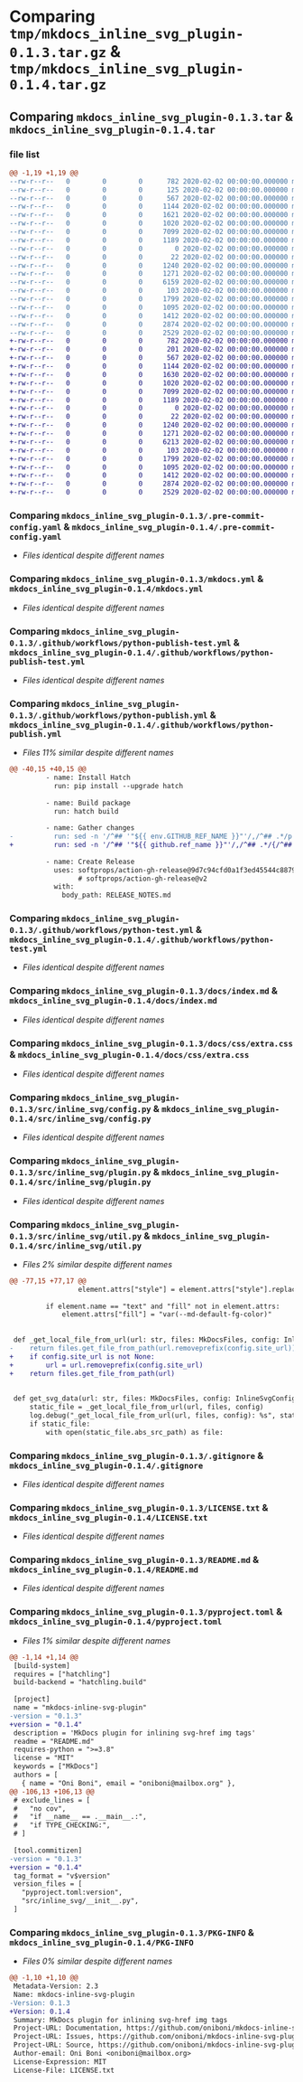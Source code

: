 # Comparing `tmp/mkdocs_inline_svg_plugin-0.1.3.tar.gz` & `tmp/mkdocs_inline_svg_plugin-0.1.4.tar.gz`

## Comparing `mkdocs_inline_svg_plugin-0.1.3.tar` & `mkdocs_inline_svg_plugin-0.1.4.tar`

### file list

```diff
@@ -1,19 +1,19 @@
--rw-r--r--   0        0        0      782 2020-02-02 00:00:00.000000 mkdocs_inline_svg_plugin-0.1.3/.pre-commit-config.yaml
--rw-r--r--   0        0        0      125 2020-02-02 00:00:00.000000 mkdocs_inline_svg_plugin-0.1.3/CHANGELOG.md
--rw-r--r--   0        0        0      567 2020-02-02 00:00:00.000000 mkdocs_inline_svg_plugin-0.1.3/mkdocs.yml
--rw-r--r--   0        0        0     1144 2020-02-02 00:00:00.000000 mkdocs_inline_svg_plugin-0.1.3/.github/workflows/python-publish-test.yml
--rw-r--r--   0        0        0     1621 2020-02-02 00:00:00.000000 mkdocs_inline_svg_plugin-0.1.3/.github/workflows/python-publish.yml
--rw-r--r--   0        0        0     1020 2020-02-02 00:00:00.000000 mkdocs_inline_svg_plugin-0.1.3/.github/workflows/python-test.yml
--rw-r--r--   0        0        0     7099 2020-02-02 00:00:00.000000 mkdocs_inline_svg_plugin-0.1.3/docs/index.md
--rw-r--r--   0        0        0     1189 2020-02-02 00:00:00.000000 mkdocs_inline_svg_plugin-0.1.3/docs/css/extra.css
--rw-r--r--   0        0        0        0 2020-02-02 00:00:00.000000 mkdocs_inline_svg_plugin-0.1.3/src/inline_svg/__init__.py
--rw-r--r--   0        0        0       22 2020-02-02 00:00:00.000000 mkdocs_inline_svg_plugin-0.1.3/src/inline_svg/__version__.py
--rw-r--r--   0        0        0     1240 2020-02-02 00:00:00.000000 mkdocs_inline_svg_plugin-0.1.3/src/inline_svg/config.py
--rw-r--r--   0        0        0     1271 2020-02-02 00:00:00.000000 mkdocs_inline_svg_plugin-0.1.3/src/inline_svg/plugin.py
--rw-r--r--   0        0        0     6159 2020-02-02 00:00:00.000000 mkdocs_inline_svg_plugin-0.1.3/src/inline_svg/util.py
--rw-r--r--   0        0        0      103 2020-02-02 00:00:00.000000 mkdocs_inline_svg_plugin-0.1.3/tests/__init__.py
--rw-r--r--   0        0        0     1799 2020-02-02 00:00:00.000000 mkdocs_inline_svg_plugin-0.1.3/.gitignore
--rw-r--r--   0        0        0     1095 2020-02-02 00:00:00.000000 mkdocs_inline_svg_plugin-0.1.3/LICENSE.txt
--rw-r--r--   0        0        0     1412 2020-02-02 00:00:00.000000 mkdocs_inline_svg_plugin-0.1.3/README.md
--rw-r--r--   0        0        0     2874 2020-02-02 00:00:00.000000 mkdocs_inline_svg_plugin-0.1.3/pyproject.toml
--rw-r--r--   0        0        0     2529 2020-02-02 00:00:00.000000 mkdocs_inline_svg_plugin-0.1.3/PKG-INFO
+-rw-r--r--   0        0        0      782 2020-02-02 00:00:00.000000 mkdocs_inline_svg_plugin-0.1.4/.pre-commit-config.yaml
+-rw-r--r--   0        0        0      201 2020-02-02 00:00:00.000000 mkdocs_inline_svg_plugin-0.1.4/CHANGELOG.md
+-rw-r--r--   0        0        0      567 2020-02-02 00:00:00.000000 mkdocs_inline_svg_plugin-0.1.4/mkdocs.yml
+-rw-r--r--   0        0        0     1144 2020-02-02 00:00:00.000000 mkdocs_inline_svg_plugin-0.1.4/.github/workflows/python-publish-test.yml
+-rw-r--r--   0        0        0     1630 2020-02-02 00:00:00.000000 mkdocs_inline_svg_plugin-0.1.4/.github/workflows/python-publish.yml
+-rw-r--r--   0        0        0     1020 2020-02-02 00:00:00.000000 mkdocs_inline_svg_plugin-0.1.4/.github/workflows/python-test.yml
+-rw-r--r--   0        0        0     7099 2020-02-02 00:00:00.000000 mkdocs_inline_svg_plugin-0.1.4/docs/index.md
+-rw-r--r--   0        0        0     1189 2020-02-02 00:00:00.000000 mkdocs_inline_svg_plugin-0.1.4/docs/css/extra.css
+-rw-r--r--   0        0        0        0 2020-02-02 00:00:00.000000 mkdocs_inline_svg_plugin-0.1.4/src/inline_svg/__init__.py
+-rw-r--r--   0        0        0       22 2020-02-02 00:00:00.000000 mkdocs_inline_svg_plugin-0.1.4/src/inline_svg/__version__.py
+-rw-r--r--   0        0        0     1240 2020-02-02 00:00:00.000000 mkdocs_inline_svg_plugin-0.1.4/src/inline_svg/config.py
+-rw-r--r--   0        0        0     1271 2020-02-02 00:00:00.000000 mkdocs_inline_svg_plugin-0.1.4/src/inline_svg/plugin.py
+-rw-r--r--   0        0        0     6213 2020-02-02 00:00:00.000000 mkdocs_inline_svg_plugin-0.1.4/src/inline_svg/util.py
+-rw-r--r--   0        0        0      103 2020-02-02 00:00:00.000000 mkdocs_inline_svg_plugin-0.1.4/tests/__init__.py
+-rw-r--r--   0        0        0     1799 2020-02-02 00:00:00.000000 mkdocs_inline_svg_plugin-0.1.4/.gitignore
+-rw-r--r--   0        0        0     1095 2020-02-02 00:00:00.000000 mkdocs_inline_svg_plugin-0.1.4/LICENSE.txt
+-rw-r--r--   0        0        0     1412 2020-02-02 00:00:00.000000 mkdocs_inline_svg_plugin-0.1.4/README.md
+-rw-r--r--   0        0        0     2874 2020-02-02 00:00:00.000000 mkdocs_inline_svg_plugin-0.1.4/pyproject.toml
+-rw-r--r--   0        0        0     2529 2020-02-02 00:00:00.000000 mkdocs_inline_svg_plugin-0.1.4/PKG-INFO
```

### Comparing `mkdocs_inline_svg_plugin-0.1.3/.pre-commit-config.yaml` & `mkdocs_inline_svg_plugin-0.1.4/.pre-commit-config.yaml`

 * *Files identical despite different names*

### Comparing `mkdocs_inline_svg_plugin-0.1.3/mkdocs.yml` & `mkdocs_inline_svg_plugin-0.1.4/mkdocs.yml`

 * *Files identical despite different names*

### Comparing `mkdocs_inline_svg_plugin-0.1.3/.github/workflows/python-publish-test.yml` & `mkdocs_inline_svg_plugin-0.1.4/.github/workflows/python-publish-test.yml`

 * *Files identical despite different names*

### Comparing `mkdocs_inline_svg_plugin-0.1.3/.github/workflows/python-publish.yml` & `mkdocs_inline_svg_plugin-0.1.4/.github/workflows/python-publish.yml`

 * *Files 11% similar despite different names*

```diff
@@ -40,15 +40,15 @@
         - name: Install Hatch
           run: pip install --upgrade hatch
 
         - name: Build package
           run: hatch build
 
         - name: Gather changes
-          run: sed -n '/^## '"${{ env.GITHUB_REF_NAME }}"'/,/^## .*/p' CHANGELOG.md > RELEASE_NOTES.md
+          run: sed -n '/^## '"${{ github.ref_name }}"'/,/^## .*/{/^## .*/d;p;}' CHANGELOG.md > RELEASE_NOTES.md
 
         - name: Create Release
           uses: softprops/action-gh-release@9d7c94cfd0a1f3ed45544c887983e9fa900f0564
                 # softprops/action-gh-release@v2
           with:
             body_path: RELEASE_NOTES.md
```

### Comparing `mkdocs_inline_svg_plugin-0.1.3/.github/workflows/python-test.yml` & `mkdocs_inline_svg_plugin-0.1.4/.github/workflows/python-test.yml`

 * *Files identical despite different names*

### Comparing `mkdocs_inline_svg_plugin-0.1.3/docs/index.md` & `mkdocs_inline_svg_plugin-0.1.4/docs/index.md`

 * *Files identical despite different names*

### Comparing `mkdocs_inline_svg_plugin-0.1.3/docs/css/extra.css` & `mkdocs_inline_svg_plugin-0.1.4/docs/css/extra.css`

 * *Files identical despite different names*

### Comparing `mkdocs_inline_svg_plugin-0.1.3/src/inline_svg/config.py` & `mkdocs_inline_svg_plugin-0.1.4/src/inline_svg/config.py`

 * *Files identical despite different names*

### Comparing `mkdocs_inline_svg_plugin-0.1.3/src/inline_svg/plugin.py` & `mkdocs_inline_svg_plugin-0.1.4/src/inline_svg/plugin.py`

 * *Files identical despite different names*

### Comparing `mkdocs_inline_svg_plugin-0.1.3/src/inline_svg/util.py` & `mkdocs_inline_svg_plugin-0.1.4/src/inline_svg/util.py`

 * *Files 2% similar despite different names*

```diff
@@ -77,15 +77,17 @@
                 element.attrs["style"] = element.attrs["style"].replace(color, replacement)
 
         if element.name == "text" and "fill" not in element.attrs:
             element.attrs["fill"] = "var(--md-default-fg-color)"
 
 
 def _get_local_file_from_url(url: str, files: MkDocsFiles, config: InlineSvgConfig) -> MkDocsFile | None:
-    return files.get_file_from_path(url.removeprefix(config.site_url))
+    if config.site_url is not None:
+        url = url.removeprefix(config.site_url)
+    return files.get_file_from_path(url)
 
 
 def get_svg_data(url: str, files: MkDocsFiles, config: InlineSvgConfig) -> str | None:
     static_file = _get_local_file_from_url(url, files, config)
     log.debug("_get_local_file_from_url(url, files, config): %s", static_file)
     if static_file:
         with open(static_file.abs_src_path) as file:
```

### Comparing `mkdocs_inline_svg_plugin-0.1.3/.gitignore` & `mkdocs_inline_svg_plugin-0.1.4/.gitignore`

 * *Files identical despite different names*

### Comparing `mkdocs_inline_svg_plugin-0.1.3/LICENSE.txt` & `mkdocs_inline_svg_plugin-0.1.4/LICENSE.txt`

 * *Files identical despite different names*

### Comparing `mkdocs_inline_svg_plugin-0.1.3/README.md` & `mkdocs_inline_svg_plugin-0.1.4/README.md`

 * *Files identical despite different names*

### Comparing `mkdocs_inline_svg_plugin-0.1.3/pyproject.toml` & `mkdocs_inline_svg_plugin-0.1.4/pyproject.toml`

 * *Files 1% similar despite different names*

```diff
@@ -1,14 +1,14 @@
 [build-system]
 requires = ["hatchling"]
 build-backend = "hatchling.build"
 
 [project]
 name = "mkdocs-inline-svg-plugin"
-version = "0.1.3"
+version = "0.1.4"
 description = 'MkDocs plugin for inlining svg-href img tags'
 readme = "README.md"
 requires-python = ">=3.8"
 license = "MIT"
 keywords = ["MkDocs"]
 authors = [
   { name = "Oni Boni", email = "oniboni@mailbox.org" },
@@ -106,13 +106,13 @@
 # exclude_lines = [
 #   "no cov",
 #   "if __name__ == .__main__.:",
 #   "if TYPE_CHECKING:",
 # ]
 
 [tool.commitizen]
-version = "0.1.3"
+version = "0.1.4"
 tag_format = "v$version"
 version_files = [
   "pyproject.toml:version",
   "src/inline_svg/__init__.py",
 ]
```

### Comparing `mkdocs_inline_svg_plugin-0.1.3/PKG-INFO` & `mkdocs_inline_svg_plugin-0.1.4/PKG-INFO`

 * *Files 0% similar despite different names*

```diff
@@ -1,10 +1,10 @@
 Metadata-Version: 2.3
 Name: mkdocs-inline-svg-plugin
-Version: 0.1.3
+Version: 0.1.4
 Summary: MkDocs plugin for inlining svg-href img tags
 Project-URL: Documentation, https://github.com/oniboni/mkdocs-inline-svg-plugin#readme
 Project-URL: Issues, https://github.com/oniboni/mkdocs-inline-svg-plugin/issues
 Project-URL: Source, https://github.com/oniboni/mkdocs-inline-svg-plugin
 Author-email: Oni Boni <oniboni@mailbox.org>
 License-Expression: MIT
 License-File: LICENSE.txt
```

